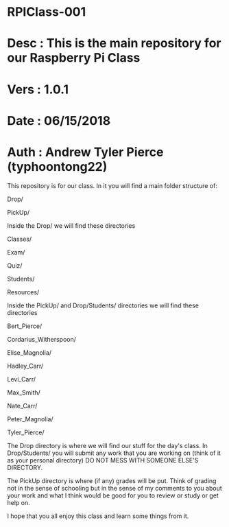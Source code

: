 # RPIClass-001

# Desc    : This is the main repository for our Raspberry Pi Class
# Vers    : 1.0.1 
# Date    : 06/15/2018
# Auth    : Andrew Tyler Pierce (typhoontong22)

This repository is for our class. In it you will find a main folder structure of:

Drop/

PickUp/


Inside the Drop/ we will find these directories


Classes/

Exam/

Quiz/

Students/

Resources/


Inside the PickUp/ and Drop/Students/ directories we will find these directories


Bert_Pierce/

Cordarius_Witherspoon/

Elise_Magnolia/

Hadley_Carr/

Levi_Carr/

Max_Smith/

Nate_Carr/

Peter_Magnolia/

Tyler_Pierce/


The Drop directory is where we will find our stuff for the day's class. In Drop/Students/ you will submit any work that you are working on (think of it as your personal directory) DO NOT MESS WITH SOMEONE ELSE'S DIRECTORY.

The PickUp directory is where (if any) grades will be put. Think of grading not in the sense of schooling but in the sense of my comments to you about your work and what I think would be good for you to review or study or get help on.

I hope that you all enjoy this class and learn some things from it.

